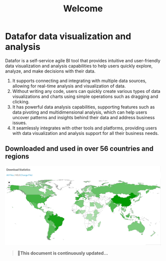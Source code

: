 ﻿---
sidebar_position: 1
description: This is a help document。
keywords:
  [
    datafor,
    document
  ]
slug: /
id: intro
title: Welcome
---

# Datafor data visualization and analysis

Datafor is a self-service agile BI tool that provides intuitive and user-friendly data visualization and analysis capabilities to help users quickly explore, analyze, and make decisions with their data.

1. It supports connecting and integrating with multiple data sources, allowing for real-time analysis and visualization of data.
2. Without writing any code, users can quickly create various types of data visualizations and charts using simple operations such as dragging and clicking.
3. It has powerful data analysis capabilities, supporting features such as data pivoting and multidimensional analysis, which can help users uncover patterns and insights behind their data and address business issues.
4. It seamlessly integrates with other tools and platforms, providing users with data visualization and analysis support for all their business needs.

## Downloaded and used in over 56 countries and regions


<div align="left"><img  src="../../../../static/img/en/datafor/image-20220301171626435.png"  /></div>

> 🚀**This document is continuously updated...**



